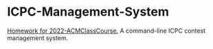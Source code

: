 # ICPC-Management-System
[Homework for 2022-ACMClassCourse.](https://github.com/ACMClassCourse-2022/ICPC-Management-System-2022) A command-line ICPC contest management system.
